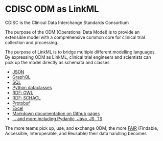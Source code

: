 # CDISC ODM as LinkML
CDISC is the Clinical Data Interchange Standards Consortium

The purpose of the ODM (Operational Data Model) is to provide an extensible model with a comprehensive common core for clinical trial collection and processing.

The purpose of LinkML is to bridge multiple different modelling languages. By expressing ODM as LinkML, clinical trial engineers and scientists can pick up the model directly as schemata and classes

* [JSON](https://github.com/cdisc-org/DataExchange-ODM-LinkML/blob/main/jsonschema/ODM.schema.json)
* [GraphQL](https://github.com/cdisc-org/DataExchange-ODM-LinkML/blob/main/graphql/ODM.graphql)
* [SQL](https://github.com/cdisc-org/DataExchange-ODM-LinkML/blob/main/sqlschema/ODM.sql)
* [Python dataclasses](https://github.com/cdisc-org/DataExchange-ODM-LinkML/blob/main/ODM.py)
* [RDF: OWL](https://github.com/cdisc-org/DataExchange-ODM-LinkML/blob/main/shacl/ODM.shacl.ttl)
* [RDF: SCHACL](https://github.com/cdisc-org/DataExchange-ODM-LinkML/blob/main/owl/ODM.owl.ttl)
* [Protobuf](https://github.com/cdisc-org/DataExchange-ODM-LinkML/blob/main/shacl/ODM.shacl.ttl)
* [Excel](https://github.com/cdisc-org/DataExchange-ODM-LinkML/blob/main/protobuf/ODM.proto)
* [Markdown documentation on Github pages](https://cdisc-org.github.io/DataExchange-ODM-LinkML/)
* [... and more including Pydantic, Java, JS, TS](https://linkml.io/linkml/generators/index.html)

The more teams pick up, use, and exchange ODM; the more [FAIR](https://www.go-fair.org/fair-principles/) (Findable, Accessible, Interoperable, and Reusable) their data handling becomes